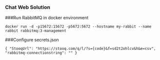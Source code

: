 ### Chat Web Solution


###Run RabbitMQ in docker environment

``docker run -d -p15672:15672 -p5672:5672 --hostname my-rabbit --name rabbit rabbitmq:3-management``


###Configure secrets.json

``
{
  "StooqUrl": "https://stooq.com/q/l/?s={code}&f=sd2t2ohlcv&h&e=csv",
  "rabbitmq-connectionstring": ""
}
``